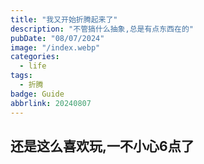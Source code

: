 ```yaml
---
title: "我又开始折腾起来了"
description: "不管搞什么抽象,总是有点东西在的"
pubDate: "08/07/2024"
image: "/index.webp"
categories:
  - life
tags:
  - 折腾
badge: Guide
abbrlink: 20240807
---
```



## 还是这么喜欢玩,一不小心6点了
<!--stackedit_data:
eyJoaXN0b3J5IjpbLTI0MTg3NTE4OF19
-->